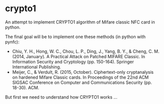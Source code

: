 # crypto1

An attempt to implement CRYPTO1 algorithm of Mifare classic NFC card in python.

The final goal will be to implement one these methods (in python with pynfc):
* Chiu, Y. H., Hong, W. C., Chou, L. P., Ding, J., Yang, B. Y., & Cheng, C. M. (2014, January). A Practical Attack on Patched MIFARE Classic. In Information Security and Cryptology (pp. 150-164). Springer International Publishing.
* Meijer, C., & Verdult, R. (2015, October). Ciphertext-only cryptanalysis on hardened Mifare Classic cards. In Proceedings of the 22nd ACM SIGSAC Conference on Computer and Communications Security (pp. 18-30). ACM.

But first we need to understand how CRYPTO1 works ...